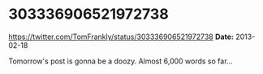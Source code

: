 # 303336906521972738
https://twitter.com/TomFrankly/status/303336906521972738
**Date:** 2013-02-18

Tomorrow's post is gonna be a doozy. Almost 6,000 words so far...
